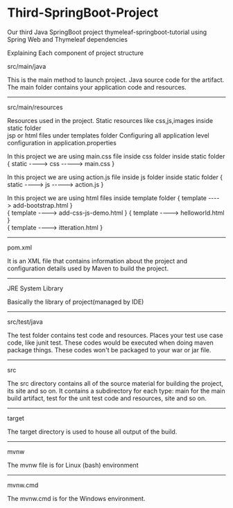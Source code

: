# Third-SpringBoot-Project
Our third Java SpringBoot project thymeleaf-springboot-tutorial using Spring Web and Thymeleaf  dependencies 

Explaining Each component of project structure



src/main/java

This is the main method to launch project.
Java source code for the artifact.
The main folder contains your application code and resources.

-------------------------

src/main/resources

Resources used in the project.
Static resources like css,js,images inside static folder  
jsp or html files under templates folder
Configuring all application level configuration in application.properties


In this project we are using  main.css file inside css folder inside static folder
        { static ---->   css  ----->  main.css  }

In this project we are using  action.js file inside js folder inside static folder
       {  static ---->   js  ----->    action.js }  

In this project we are using  html files inside template folder
      {  template ---->      add-bootstrap.html   }  
       { template ---->     add-css-js-demo.html }
       { template ---->       helloworld.html  }        
      {  template ---->       itteration.html }            

-------------------------

pom.xml

 It is an XML file that contains information about the project and configuration details used by Maven to build the project.

-------------------------------------------------

JRE System Library

Basically the  library of project(managed by IDE)

-------------------------

src/test/java

 The test folder contains  test code and resources.
 Places your test use case code, like junit test.
 These codes would be executed when doing maven package things. These codes won't be packaged to your war or jar file.

-------------------------

src  

The src directory contains all of the source material for building the project, its site and so on. 
It contains a subdirectory for each type: main for the main build artifact, test for the unit test code and resources, site and so on.

-------------------------

 target 

 The target directory is used to house all output of the build.

-------------------------

mvnw 

The mvnw file is for Linux (bash) environment


-------------------------

mvnw.cmd

   The mvnw.cmd is for the Windows environment.
